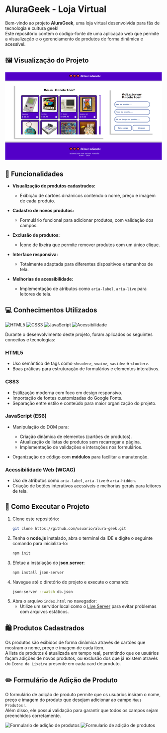 # AluraGeek - Loja Virtual

Bem-vindo ao projeto **AluraGeek**, uma loja virtual desenvolvida para fãs de tecnologia e cultura geek! <br>
Este repositório contém o código-fonte de uma aplicação web que permite a visualização e o gerenciamento de produtos de forma dinâmica e acessível.
##

## 🖼️ Visualização do Projeto
![Tela do Projeto para PC](https://github.com/pgustavo23/Challenge-Alura-Geek/blob/master/imagensReadme/telaPC.png?raw=true)


## 📜 Funcionalidades

- **Visualização de produtos cadastrados:**
  - Exibição de cartões dinâmicos contendo o nome, preço e imagem de cada produto.
  
- **Cadastro de novos produtos:**
  - Formulário funcional para adicionar produtos, com validação dos campos.
  
- **Exclusão de produtos:**
  - Ícone de lixeira que permite remover produtos com um único clique.
  
- **Interface responsiva:**
  - Totalmente adaptada para diferentes dispositivos e tamanhos de tela.
  
- **Melhorias de acessibilidade:**
  - Implementação de atributos como `aria-label`, `aria-live` para leitores de tela.
##
## 💻 Conhecimentos Utilizados
![HTML5](https://img.shields.io/badge/HTML5-E34F26?style=for-the-badge&logo=html5&logoColor=white)
![CSS3](https://img.shields.io/badge/CSS3-1572B6?style=for-the-badge&logo=css3&logoColor=white)
![JavaScript](https://img.shields.io/badge/JavaScript-F7DF1E?style=for-the-badge&logo=javascript&logoColor=black)
![Acessibilidade](https://img.shields.io/badge/Acessibilidade-WCAG-brightgreen?style=for-the-badge)


Durante o desenvolvimento deste projeto, foram aplicados os seguintes conceitos e tecnologias:

### **HTML5**
- Uso semântico de tags como `<header>`, `<main>`, `<aside>` e `<footer>`.
- Boas práticas para estruturação de formulários e elementos interativos.

### **CSS3**
- Estilização moderna com foco em design responsivo.
- Importação de fontes customizadas do Google Fonts.
- Separação entre estilo e conteúdo para maior organização do projeto.

### **JavaScript (ES6)**
- Manipulação do DOM para:
  - Criação dinâmica de elementos (cartões de produtos).
  - Atualização de listas de produtos sem recarregar a página.
  - Implementação de validações e interações nos formulários.
  
- Organização do código com **módulos** para facilitar a manutenção.

### **Acessibilidade Web (WCAG)**
- Uso de atributos como `aria-label`, `aria-live` e `aria-hidden`.
- Criação de botões interativos acessíveis e melhorias gerais para leitores de tela.
##
## 🚀 Como Executar o Projeto

1. Clone este repositório:
   ```bash
   git clone https://github.com/usuario/alura-geek.git

2. Tenha o **node.js** instalado, abra o terminal da IDE e digite o seguinte comando para inicializa-lo:
    ```bash
    npm init

4. Efetue a instalação do **json.server**:
   ```bash
   npm install json-server

5. Navegue até o diretório do projeto e execute o comando:
   ```bash
   json-server --watch db.json
   

7. Abra o arquivo ```index.html``` no navegador:
   - Utilize um servidor local como o [Live Server](https://marketplace.visualstudio.com/items?itemName=ritwickdey.LiveServer) para evitar problemas com arquivos estáticos.
##

## 🛍️ Produtos Cadastrados
Os produtos são exibidos de forma dinâmica através de cartões que mostram o nome, preço e imagem de cada item. <br>
A lista de produtos é atualizada em tempo real, permitindo que os usuários façam adições de novos produtos, ou exclusão dos que já existem através do ```Ícone da Lixeira``` presente em cada card de produto.
##
## ✏️ Formulário de Adição de Produto
O formulário de adição de produto permite que os usuários insiram o nome, preço e imagem do produto que desejam adicionar ao campo ```Meus Produtos!```. <br>
Além disso, ele possui validação para garantir que todos os campos sejam preenchidos corretamente.

![Formulario de adição de produtos](https://github.com/pgustavo23/Challenge-Alura-Geek/blob/master/imagensReadme/adicionarProdutos.png?raw=true)
![Formulario de adição de produtos](https://github.com/pgustavo23/Challenge-Alura-Geek/blob/master/imagensReadme/adicionarProdutosValidacao.png?raw=true)
